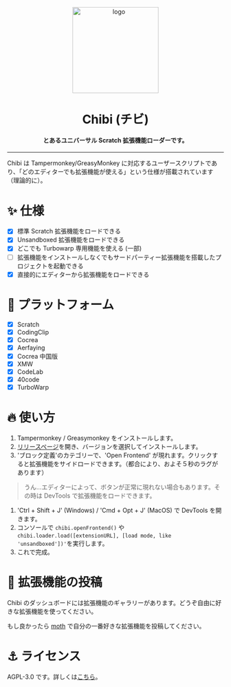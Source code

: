 <div align="center">

<img alt="logo" src="./assets/chibi.png" width="200px">

# Chibi (チビ)

#### とあるユニバーサル Scratch 拡張機能ローダーです。

</div>

---

Chibi は Tampermonkey/GreasyMonkey に対応するユーザースクリプトであり、「どのエディターでも拡張機能が使える」という仕様が搭載されています（理論的に）。

# ✨ 仕様

- [X] 標準 Scratch 拡張機能をロードできる
- [X] Unsandboxed 拡張機能をロードできる
- [X] どこでも Turbowarp 専用機能を使える (一部)
- [ ] 拡張機能をインストールしなくでもサードパーティー拡張機能を搭載したプロジェクトを起動できる
- [X] 直接的にエディターから拡張機能をロードできる

# 🌈 プラットフォーム

- [X] Scratch
- [X] CodingClip
- [X] Cocrea
- [X] Aerfaying
- [X] Cocrea 中国版
- [X] XMW
- [X] CodeLab
- [X] 40code
- [X] TurboWarp

# 🔥 使い方

1. Tampermonkey / Greasymonkey をインストールします。
2. [リリースページ](https://github.com/SimonShiki/chibi/releases)を開き、バージョンを選択してインストールします。
3. 'ブロック定義'のカテゴリーで、'Open Frontend' が現れます。クリックすると拡張機能をサイドロードできます。（都合により、およそ５秒のラグがあります）

> うん…エディターによって、ボタンが正常に現れない場合もあります。その時は DevTools で拡張機能をロードできます。

1. 'Ctrl + Shift + J' (Windows) / 'Cmd + Opt + J' (MacOS) で DevTools を開きます。
2. コンソールで ``chibi.openFrontend()`` や ``chibi.loader.load([extensionURL], [load mode, like 'unsandboxed'])'``を実行します。
3. これで完成。

# 🥰 拡張機能の投稿

Chibi のダッシュボードには拡張機能のギャラリーがあります。どうぞ自由に好きな拡張機能を使ってください。

もし良かったら [moth](https://github.com/SimonShiki/moth) で自分の一番好きな拡張機能を投稿してください。

# ⚓ ライセンス

AGPL-3.0 です。詳しくは[こちら](./LICENSE)。
